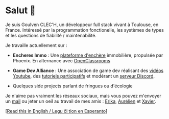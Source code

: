 # Salut 👋

Je suis Goulven CLEC'H, un développeur full stack vivant à Toulouse, en France. Intéressé par la programmation fonctionelle, les systèmes de types et les questions de fiabilité / maintenabilité.

Je travaille actuellement sur :

* **Encheres Immo** : Une [plateforme d'enchère](https://encheres-immo.com/) immobilière, propulsée par Phoenix. En alternance avec [OpenClassrooms](https://openclassrooms.com/)

* **Game Dev Alliance** : Une association de game dev réalisant des [vidéos Youtube](https://www.youtube.com/channel/UCCjlo6Ihet_T3X6bKLJzPsA), des [tutoriels participatifs](https://fairedesjeux.fr/) et modérant un [serveur Discord](https://discord.gg/RrBppaj).

* Quelques side projects parlant de fringues ou d'écologie

Je n'aime pas vraiment les réseaux sociaux, mais vous pouvez m'envoyer un [mail](mailto:goulven.clech@protonmail.com) ou jeter un oeil au travail de mes amis : [Erika](https://github.com/Princesseuh), [Aurélien](https://github.com/aureliendossantos) et [Xavier](https://github.com/xvw).

[[Read this in English / Legu ĉi tion en Esperanto](https://goulven-clech.dev)]

